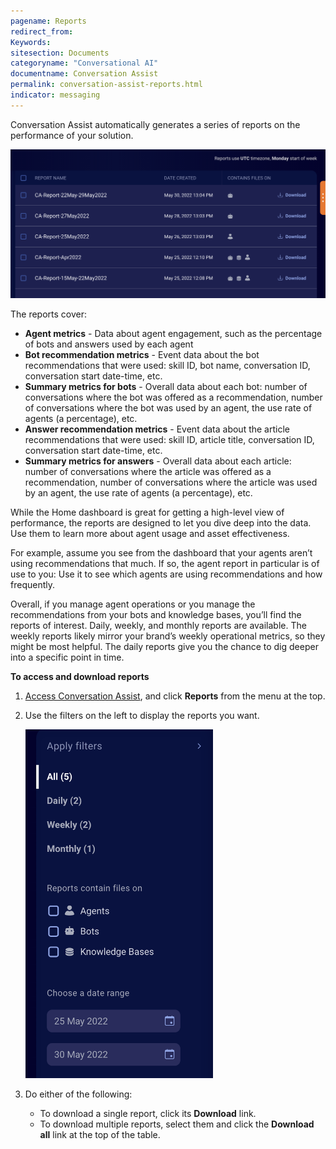 ```yaml
---
pagename: Reports
redirect_from:
Keywords:
sitesection: Documents
categoryname: "Conversational AI"
documentname: Conversation Assist
permalink: conversation-assist-reports.html
indicator: messaging
---
```


Conversation Assist automatically generates a series of reports on the performance of your solution.

<img class="fancyimage" style="width:800px" src="img/agentassist/reports1.png">

The reports cover:

* **Agent metrics** - Data about agent engagement, such as the percentage of bots and answers used by each agent
* **Bot recommendation metrics** - Event data about the bot recommendations that were used: skill ID, bot name, conversation ID, conversation start date-time, etc.
* **Summary metrics for bots** - Overall data about each bot: number of conversations where the bot was offered as a recommendation, number of conversations where the bot was used by an agent, the use rate of agents (a percentage), etc.
* **Answer recommendation metrics** - Event data about the article recommendations that were used: skill ID, article title, conversation ID, conversation start date-time, etc.
* **Summary metrics for answers** - Overall data about each article: number of conversations where the article was offered as a recommendation, number of conversations where the article was used by an agent, the use rate of agents (a percentage), etc.

While the Home dashboard is great for getting a high-level view of performance, the reports are designed to let you dive deep into the data. Use them to learn more about agent usage and asset effectiveness.

For example, assume you see from the dashboard that your agents aren’t using recommendations that much. If so, the agent report in particular is of use to you: Use it to see which agents are using recommendations and how frequently.

Overall, if you manage agent operations or you manage the recommendations from your bots and knowledge bases, you’ll find the reports of interest. Daily, weekly, and monthly reports are available. The weekly reports likely mirror your brand’s weekly operational metrics, so they might be most helpful. The daily reports give you the chance to dig deeper into a specific point in time.

**To access and download reports**

1. [Access Conversation Assist](conversation-assist-overview.html#access-conversation-assist), and click **Reports** from the menu at the top.
2. Use the filters on the left to display the reports you want.

    <img class="fancyimage" style="width:300px" src="img/agentassist/reports2.png">

3. Do either of the following:
    - To download a single report, click its **Download** link.
    - To download multiple reports, select them and click the **Download all** link at the top of the table.

